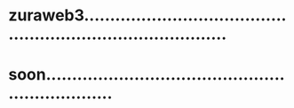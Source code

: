 # zuraweb3.................................................................................
# soon..................................................................
